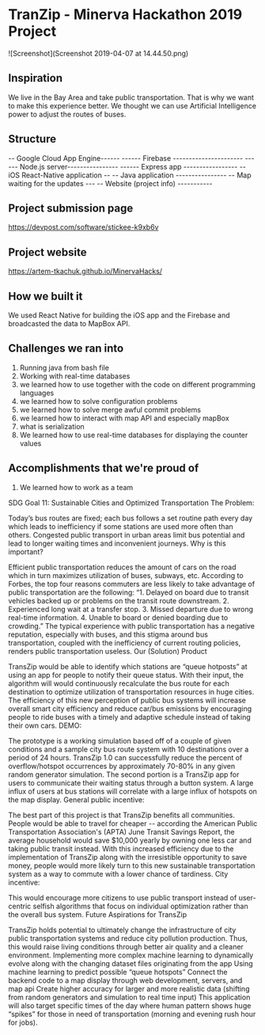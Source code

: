 # TranZip - Minerva Hackathon 2019 Project
![Screenshot](Screenshot 2019-04-07 at 14.44.50.png)


## Inspiration

We live in the Bay Area and take public transportation. That is why we want to make this experience better. We thought we can use Artificial Intelligence power to adjust the routes of buses.


## Structure

-- Google Cloud App Engine------ 
------ Firebase ---------------------- 
------ Node.js server---------------- 
------ Express app -----------------
-- iOS React-Native application --
-- Java application ---------------- 
-- Map waiting for the updates --- 
-- Website (project info) -----------


## Project submission page

https://devpost.com/software/stickee-k9xb6v

## Project website

https://artem-tkachuk.github.io/MinervaHacks/



## How we built it

We used React Native for building the iOS app and the Firebase and broadcasted the data to MapBox API.


## Challenges we ran into

1. Running java from bash file
2. Working with real-time databases
3. we learned how to use together with the code on different programming languages
4. we learned how to solve configuration problems
5. we learned how to solve merge awful commit problems
6. we learned how to interact with map API and especially mapBox
7. what is serialization
8. We learned how to use real-time databases for displaying the counter values

## Accomplishments that we're proud of

1. We learned how to work as a team

SDG Goal 11: Sustainable Cities and Optimized Transportation
The Problem:

Today’s bus routes are fixed; each bus follows a set routine path every day which leads to inefficiency if some stations are used more often than others. Congested public transport in urban areas limit bus potential and lead to longer waiting times and inconvenient journeys.
Why is this important?

Efficient public transportation reduces the amount of cars on the road which in turn maximizes utilization of buses, subways, etc. According to Forbes, the top four reasons commuters are less likely to take advantage of public transportation are the following: “1. Delayed on board due to transit vehicles backed up or problems on the transit route downstream. 2. Experienced long wait at a transfer stop. 3. Missed departure due to wrong real-time information. 4. Unable to board or denied boarding due to crowding.” The typical experience with public transportation has a negative reputation, especially with buses, and this stigma around bus transportation, coupled with the inefficiency of current routing policies, renders public transportation useless.
Our (Solution) Product

TransZip would be able to identify which stations are “queue hotposts” at using an app for people to notify their queue status. With their input, the algorithm will would continuously recalculate the bus route for each destination to optimize utilization of transportation resources in huge cities. The efficiency of this new perception of public bus systems will increase overall smart city efficiency and reduce car/bus emissions by encouraging people to ride buses with a timely and adaptive schedule instead of taking their own cars.
DEMO:

The prototype is a working simulation based off of a couple of given conditions and a sample city bus route system with 10 destinations over a period of 24 hours. TransZip 1.0 can successfully reduce the percent of overflow/hotspot occurrences by approximately 70-80% in any given random generator simulation. The second portion is a TransZip app for users to communicate their waiting status through a button system. A large influx of users at bus stations will correlate with a large influx of hotspots on the map display.
General public incentive:

The best part of this project is that TransZip benefits all communities. People would be able to travel for cheaper -- according the American Public Transportation Association's (APTA) June Transit Savings Report, the average household would save $10,000 yearly by owning one less car and taking public transit instead. With this increased efficiency due to the implementation of TransZip along with the irresistible opportunity to save money, people would more likely turn to this new sustainable transportation system as a way to commute with a lower chance of tardiness.
City incentive:

This would encourage more citizens to use public transport instead of user-centric selfish algorithms that focus on individual optimization rather than the overall bus system.
Future Aspirations for TransZip

TransZip holds potential to ultimately change the infrastructure of city public transportation systems and reduce city pollution production. Thus, this would raise living conditions through better air quality and a cleaner environment. Implementing more complex machine learning to dynamically evolve along with the changing dataset files originating from the app Using machine learning to predict possible “queue hotspots” Connect the backend code to a map display through web development, servers, and map api Create higher accuracy for larger and more realistic data (shifting from random generators and simulation to real time input) This application will also target specific times of the day where human pattern shows huge “spikes” for those in need of transportation (morning and evening rush hour for jobs).
